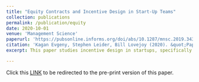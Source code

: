 ```yaml
---
title: "Equity Contracts and Incentive Design in Start-Up Teams"
collection: publications
permalink: /publication/equity
date: 2020-10-01
venue: 'Management Science'
paperurl: 'https://pubsonline.informs.org/doi/abs/10.1287/mnsc.2019.3439'
citation: 'Kagan Evgeny, Stephen Leider, Bill Lovejoy (2020). &quot;Paper Equity Contracts and Incentive Design in Start-Up Teams.&quot; <i>Management Science</i>. 66(10).'
excerpt: This paper studies incentive design in startups, specifically how to split equity in a startup.  We find that founders who choose to split <i>equally</i> invest little effort into the venture after the split.  Thus, a preference for a contract type can be seen as a signal of desirability as a collaborator.  Delaying the split until some work is done helps remove some of the collaboration difficulties.

---
```


Click this  <a href="/files/paper2.pdf" target="_blank"><u>LINK</u></a>  to be redirected to the pre-print version of this paper.  